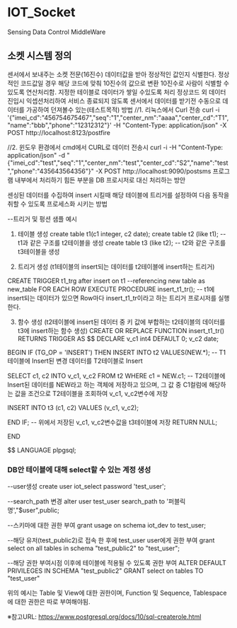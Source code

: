 # IOT_Socket
Sensing Data Control MiddleWare

## 소켓 시스템 정의
센서에서 보내주는 소켓 전문(16진수) 데이터값을 받아 정상적인 값인지 식별한다.
정상적인 코드값일 경우 해당 코드에 맞춰 10진수의 값으로 변환
10진수로 사람이 식별할 수 있도록 연산처리함.
지정한 테이블로 데이터가 쌓일 수있도록 처리
정상코드 외 데이터 진입시 익셉션처리하여 서비스 종료되지 않도록
센서에서 데이터를 받기전 수동으로 데이터를 가공하여 던져볼수 있는(테스트목적) 방법
//1. 리눅스에서 Curl 전송 
curl -i  '{"imei_cd":"456754675467","seq":"1","center_nm":"aaaa","center_cd":"T1","name":"bbb","phone":"12312312"}' -H "Content-Type: application/json" -X POST http://localhost:8123/postfire

//2. 윈도우 환경에서 cmd에서 CURL로 데이터 전송시 
curl -i  -H "Content-Type: application/json" -d "{\"imei_cd\":\"test\",\"seq\":\"1\",\"center_nm\":\"test\",\"center_cd\":\"S2\",\"name\":\"test\",\"phone\":\"435643564356\"}" -X POST http://localhost:9090/postsms
프로그램 내부에서 처리하기 힘든 부분을 DB 프로시저로 대신 처리하는 방안

센싱된 데이터를 수집하여 insert 시킬때 해당 테이블에 트리거를 설정하여 다음 동작을 취할 수 있도록 프로세스화 시키는 방법

--트리거 및 펑션 샘플 예시
1. 테이블 생성
create table t1(c1 integer, c2 date);
create table t2 (like t1); -- t1과 같은 구조를 t2테이블을 생성
create table t3 (like t2); -- t2와 같은 구조를 t3테이블을 생성

2. 트리거 생성 (t1테이블의 insert되는 데이터를 t2테이블에 insert하는 트리거)

CREATE TRIGGER t1_trg
after insert on t1
--referencing new table as new_table
FOR EACH ROW
EXECUTE PROCEDURE insert_t1_tr(); -- t1에 insert되는 데이터가 있으면 Row마다 insert_t1_tr이라고 하는 트리거 프로시저를 실행한다.

3. 함수 생성 (t2테이블에 insert된 데이터 중 키 값에 부합하는 t2테이블의 데이터를 t3에 insert하는 함수 생성)
CREATE OR REPLACE FUNCTION insert_t1_tr() RETURNS TRIGGER 
AS $$
DECLARE
 v_c1 int4 DEFAULT 0;
 v_c2 date;

BEGIN
IF (TG_OP = 'INSERT') THEN
INSERT INTO t2 VALUES(NEW.*); -- T1테이블에 Insert된 변경 데이터를 T2테이블로 Insert

SELECT c1, c2 INTO v_c1, v_c2
FROM t2
WHERE c1 = NEW.c1; -- T2테이블에 Insert된 데이터를 NEW라고 하는 객체에 저장하고 있으며, 그 값 중 C1컬럼에 해당하는 값을 조건으로 T2테이블을 조회하여 v_c1, v_c2변수에 저장

INSERT INTO t3 (c1, c2)
VALUES (v_c1, v_c2);

END IF; -- 위에서 저장된 v_c1, v_c2변수값을 t3테이블에 저장
RETURN NULL;

END

$$ LANGUAGE plpgsql;
### DB안 테이블에 대해 select할 수 있는 계정 생성
--user생성
create user iot_select password 'test_user';

--search_path 변경
alter user test_user search_path to '퍼블릭명',"$user",public;

--스키마에 대한 권한 부여
grant usage on schema iot_dev to test_user;

--해당 유저(test_public2)로 접속 한 후에 test_user user에게 권한 부여
grant select on all tables in schema "test_public2" to "test_user";

--해당 권한 부여시점 이후에 테이블에 적용될 수 있도록 권한 부여
ALTER DEFAULT PRIVILEGES IN SCHEMA "test_public2" GRANT select on tables TO "test_user"


위의 예시는 Table 및 View에 대한 권한이며, 
Function 및 Sequence, Tablespace에 대한 권한은 따로 부여해야됨.

※참고URL:  https://www.postgresql.org/docs/10/sql-createrole.html
